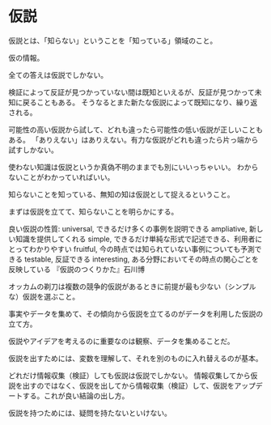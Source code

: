 # 仮説

仮説とは、「知らない」ということを「知っている」領域のこと。

仮の情報。

全ての答えは仮説でしかない。

検証によって反証が見つかっていない間は既知といえるが、反証が見つかって未知に戻ることもある。
そうなるとまた新たな仮説によって既知になり、繰り返される。

可能性の高い仮説から試して、どれも違ったら可能性の低い仮説が正しいこともある。
「ありえない」はありえない。有力な仮説がどれも違ったら片っ端から試すしかない。

使わない知識は仮説というか真偽不明のままでも別にいいっちゃいい。
わからないことがわかっていればいい。

知らないことを知っている、無知の知は仮説として捉えるということ。

まずは仮説を立てて、知らないことを明らかにする。

良い仮説の性質:
universal, できるだけ多くの事例を説明できる
ampliative, 新しい知識を提供してくれる
simple, できるだけ単純な形式で記述できる、利用者にとってわかりやすい
fruitful, 今の時点では知られていない事例についても予測できる
testable, 反証できる
interesting, ある分野においてその時点の関心ごとを反映している
『仮説のつくりかた』石川博

オッカムの剃刀は複数の競争的仮説があるときに前提が最も少ない（シンプルな）仮説を選ぶこと。

事実やデータを集めて、その傾向から仮説を立てるのがデータを利用した仮説の立て方。

仮説やアイデアを考えるのに重要なのは観察、データを集めることだ。

仮説を出すためには、変数を理解して、それを別のものに入れ替えるのが基本。

どれだけ情報収集（検証）しても仮説は仮説でしかない。
情報収集してから仮説を出すのではなく、仮説を出してから情報収集（検証）して、仮説をアップデートする。これが良い結論の出し方。

仮説を持つためには、疑問を持たないといけない。
